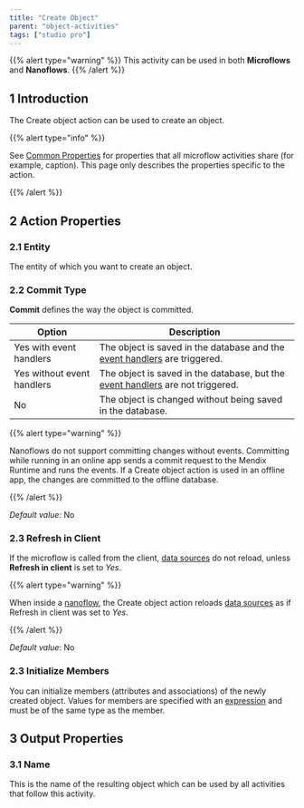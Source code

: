 ```yaml
---
title: "Create Object"
parent: "object-activities"
tags: ["studio pro"]
---
```


{{% alert type="warning" %}}
This activity can be used in both **Microflows** and **Nanoflows**.
{{% /alert %}}

## 1 Introduction 

The Create object action can be used to create an object.

{{% alert type="info" %}}

See [Common Properties](microflow-element-common-properties) for properties that all microflow activities share (for example, caption). This page only describes the properties specific to the action.

{{% /alert %}}

## 2 Action Properties

### 2.1 Entity

The entity of which you want to create an object.

### 2.2 Commit Type

**Commit** defines the way the object is committed.

| Option | Description |
| --- | --- |
| Yes with event handlers | The object is saved in the database and the [event handlers](event-handlers) are triggered. |
| Yes without event handlers | The object is saved in the database, but the [event handlers](event-handlers) are not triggered. |
| No | The object is changed without being saved in the database. |

{{% alert type="warning" %}}

Nanoflows do not support committing changes without events. Committing while running in an online app sends a commit request to the Mendix Runtime and runs the events. If a Create object action is used in an offline app, the changes are committed to the offline database.

{{% /alert %}}

_Default value:_ No

### 2.3 Refresh in Client

If the microflow is called from the client, [data sources](data-sources) do not reload, unless **Refresh in client** is set to *Yes*.

{{% alert type="warning" %}}

When inside a [nanoflow](nanoflows), the Create object action reloads [data sources](data-sources) as if Refresh in client was set to *Yes*.

{{% /alert %}}

*Default value*: No

### 2.3 Initialize Members

You can initialize members (attributes and associations) of the newly created object. Values for members are specified with an [expression](expressions) and must be of the same type as the member.

## 3 Output Properties

### 3.1 Name

This is the name of the resulting object which can be used by all activities that follow this activity.

